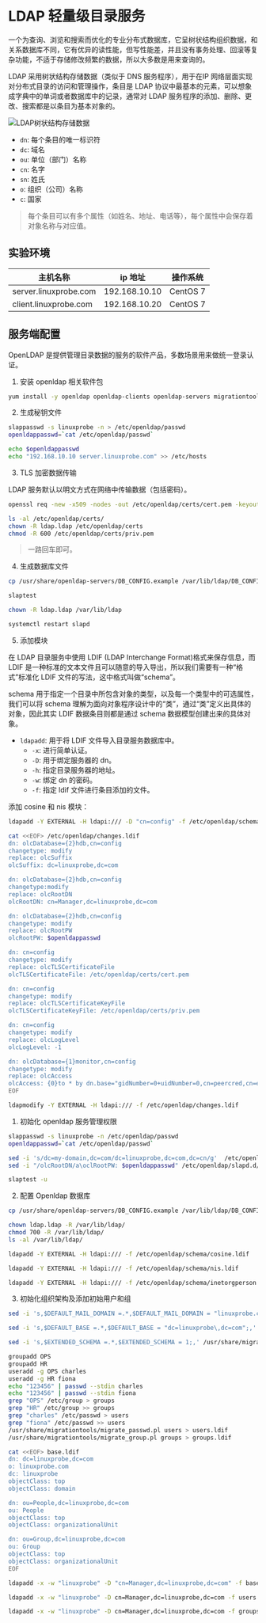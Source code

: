 <!--
 * @Author: jangrui
 * @Date: 2019-07-31 07:48:58
 * @LastEditors: jangrui
 * @LastEditTime: 2019-08-30 02:44:40
 * @version: 
 * @Descripttion: LDAP 轻量级目录服务
 -->

# LDAP 轻量级目录服务

一个为查询、浏览和搜索而优化的专业分布式数据库，它呈树状结构组织数据，和关系数据库不同，它有优异的读性能，但写性能差，并且没有事务处理、回滚等复杂功能，不适于存储修改频繁的数据，所以大多数是用来查询的。

LDAP 采用树状结构存储数据（类似于 DNS 服务程序），用于在IP 网络层面实现对分布式目录的访问和管理操作，条目是 LDAP 协议中最基本的元素，可以想象成字典中的单词或者数据库中的记录，通常对 LDAP 服务程序的添加、删除、更改、搜索都是以条目为基本对象的。

![LDAP树状结构存储数据](https://cdn.jsdelivr.net/gh/jangrui/images@main//2024/03/18/20240318175527.png)

- `dn`: 每个条目的唯一标识符
- `dc`: 域名
- `ou`: 单位（部门）名称
- `cn`: 名字
- `sn`: 姓氏
- `o`: 组织（公司）名称
- `c`: 国家

> 每个条目可以有多个属性（如姓名、地址、电话等），每个属性中会保存着对象名称与对应值。

## 实验环境

|主机名称|ip 地址|操作系统|
|-|-|-|
|server.linuxprobe.com|192.168.10.10|CentOS 7|
|client.linuxprobe.com|192.168.10.20|CentOS 7|

## 服务端配置

OpenLDAP 是提供管理目录数据的服务的软件产品，多数场景用来做统一登录认证。

1. 安装 openldap 相关软件包

```bash
yum install -y openldap openldap-clients openldap-servers migrationtools
```

2. 生成秘钥文件

```bash
slappasswd -s linuxprobe -n > /etc/openldap/passwd
openldappasswd=`cat /etc/openldap/passwd`

echo $openldappasswd
echo "192.168.10.10 server.linuxprobe.com" >> /etc/hosts
```

3. TLS 加密数据传输

LDAP 服务默认以明文方式在网络中传输数据（包括密码）。

```bash
openssl req -new -x509 -nodes -out /etc/openldap/certs/cert.pem -keyout /etc/openldap/certs/priv.pem -days 365

ls -al /etc/openldap/certs/
chown -R ldap.ldap /etc/openldap/certs
chmod -R 600 /etc/openldap/certs/priv.pem
```

> 一路回车即可。

4. 生成数据库文件

```bash
cp /usr/share/openldap-servers/DB_CONFIG.example /var/lib/ldap/DB_CONFIG

slaptest

chown -R ldap.ldap /var/lib/ldap

systemctl restart slapd
```

5. 添加模块

在 LDAP 目录服务中使用 LDIF (LDAP Interchange Format)格式来保存信息，而 LDIF 是一种标准的文本文件且可以随意的导入导出，所以我们需要有一种“格式”标准化 LDIF 文件的写法，这中格式叫做“schema”。

schema 用于指定一个目录中所包含对象的类型，以及每一个类型中的可选属性，我们可以将 schema 理解为面向对象程序设计中的“类”，通过“类”定义出具体的对象，因此其实 LDIF 数据条目则都是通过 schema 数据模型创建出来的具体对象。

- `ldapadd`: 用于将 LDIF 文件导入目录服务数据库中。
  - `-x`: 进行简单认证。
  - `-D`: 用于绑定服务器的 dn。
  - `-h`: 指定目录服务器的地址。
  - `-w`: 绑定 dn 的密码。
  - `-f`: 指定 ldif 文件进行条目添加的文件。

添加 cosine 和 nis 模块：

```bash
ldapadd -Y EXTERNAL -H ldapi:/// -D "cn=config" -f /etc/openldap/schema/cosine.ldif

cat <<EOF> /etc/openldap/changes.ldif
dn: olcDatabase={2}hdb,cn=config
changetype: modify
replace: olcSuffix
olcSuffix: dc=linuxprobe,dc=com

dn: olcDatabase={2}hdb,cn=config
changetype:modify
replace: olcRootDN
olcRootDN: cn=Manager,dc=linuxprobe,dc=com

dn: olcDatabase={2}hdb,cn=config
changetype: modify
replace: olcRootPW
olcRootPW: $openldappasswd

dn: cn=config
changetype: modify
replace: olcTLSCertificateFile
olcTLSCertificateFile: /etc/openldap/certs/cert.pem

dn: cn=config
changetype: modify
replace: olcTLSCertificateKeyFile
olcTLSCertificateKeyFile: /etc/openldap/certs/priv.pem

dn: cn=config
changetype: modify
replace: olcLogLevel
olcLogLevel: -1

dn: olcDatabase={1}monitor,cn=config
changetype: modify
replace: olcAccess
olcAccess: {0}to * by dn.base="gidNumber=0+uidNumber=0,cn=peercred,cn=external,cn=auth" read by dn.base="cn=Manager,dc=linuxprobe,dc=com" read by * none
EOF

ldapmodify -Y EXTERNAL -H ldapi:/// -f /etc/openldap/changes.ldif
```

1. 初始化 openldap 服务管理权限

```bash
slappasswd -s linuxprobe -n /etc/openldap/passwd
openldappasswd=`cat /etc/openldap/passwd`

sed -i 's/dc=my-domain,dc=com/dc=linuxprobe,dc=com,dc=cn/g'  /etc/openldap/slapd.d/cn\=config/olcDatabase\=\{2\}hdb.ldif
sed -i "/olcRootDN/a\oclRootPW: $openldappasswd" /etc/openldap/slapd.d/cn\=config/olcDatabase\=\{2\}hdb.ldif

slaptest -u
```

2. 配置 Openldap 数据库

```bash
cp /usr/share/openldap-servers/DB_CONFIG.example /var/lib/ldap/DB_CONFIG

chown ldap.ldap -R /var/lib/ldap/
chmod 700 -R /var/lib/ldap/
ls -al /var/lib/ldap/

ldapadd -Y EXTERNAL -H ldapi:/// -f /etc/openldap/schema/cosine.ldif

ldapadd -Y EXTERNAL -H ldapi:/// -f /etc/openldap/schema/nis.ldif

ldapadd -Y EXTERNAL -H ldapi:/// -f /etc/openldap/schema/inetorgperson.ldif
```

3. 初始化组织架构及添加初始用户和组

```bash
sed -i 's,$DEFAULT_MAIL_DOMAIN =.*,$DEFAULT_MAIL_DOMAIN = "linuxprobe.com";,' /usr/share/migrationtools/migrate_common.ph

sed -i 's,$DEFAULT_BASE =.*,$DEFAULT_BASE = "dc=linuxprobe\,dc=com";,' /usr/share/migrationtools/migrate_common.ph

sed -i 's,$EXTENDED_SCHEMA =.*,$EXTENDED_SCHEMA = 1;,' /usr/share/migrationtools/migrate_common.ph

groupadd OPS
groupadd HR
useradd -g OPS charles
useradd -g HR fiona
echo "123456" | passwd --stdin charles
echo "123456" | passwd --stdin fiona
grep "OPS" /etc/group > groups
grep "HR" /etc/group >> groups
grep "charles" /etc/passwd > users
grep "fiona" /etc/passwd >> users
/usr/share/migrationtools/migrate_passwd.pl users > users.ldif
/usr/share/migrationtools/migrate_group.pl groups > groups.ldif

cat <<EOF> base.ldif
dn: dc=linuxprobe,dc=com
o: linuxprobe.com
dc: linuxprobe
objectClass: top
objectClass: domain

dn: ou=People,dc=linuxprobe,dc=com
ou: People
objectClass: top
objectClass: organizationalUnit

dn: ou=Group,dc=linuxprobe,dc=com
ou: Group
objectClass: top
objectClass: organizationalUnit
EOF

ldapadd -x -w "linuxprobe" -D "cn=Manager,dc=linuxprobe,dc=com" -f base.ldif

ldapadd -x -w "linuxprobe" -D cn=Manager,dc=linuxprobe,dc=com -f users.ldif

ldapadd -x -w "linuxprobe" -D cn=Manager,dc=linuxprobe,dc=com -f groups.ldif
```
